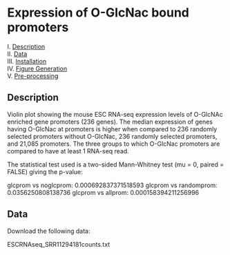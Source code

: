 # Expression of O-GlcNac bound promoters

I. [Description](#description)  
II. [Data](#data)  
III. [Installation](#installation)  
IV. [Figure Generation](#figure-generation)  
V. [Pre-processing](#pre-processing)  

## Description

Violin plot showing the mouse ESC RNA-seq expression levels of O-GlcNAc enriched gene promoters (236 genes). The median expression of genes having O-GlcNac at promoters is higher when compared to 236 randomly selected promoters without O-GlcNac, 236 randomly selected promoters, and 21,085 promoters. The three groups to which O-GlcNac promoters are compared to have at least 1 RNA-seq read.

The statistical test used is a two-sided Mann-Whitney test (mu = 0, paired = FALSE) giving the p-value:

glcprom vs noglcprom: 0.000692837371518593
glcprom vs randomprom: 0.0356250808138736
glcprom vs allprom: 0.000158394211256996

## Data

Download the following data:

ESCRNAseq_SRR11294181counts.txt
